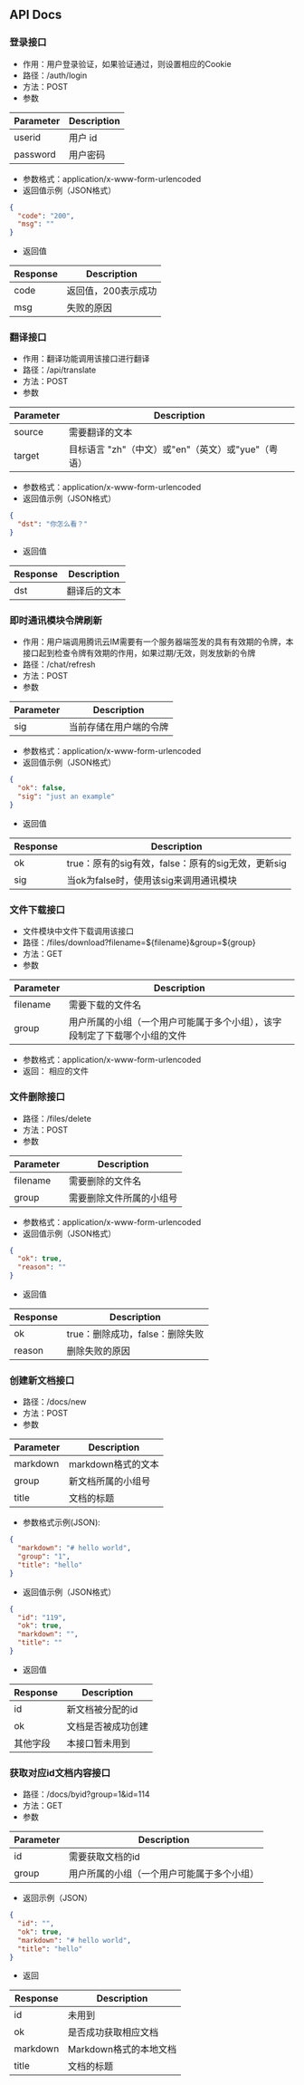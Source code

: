 ## API Docs

### 登录接口

* 作用：用户登录验证，如果验证通过，则设置相应的Cookie
* 路径：/auth/login
* 方法：POST
* 参数

| Parameter | Description |
|-----------|-------------|
| userid    | 用户 id       |
| password  | 用户密码        |

* 参数格式：application/x-www-form-urlencoded
* 返回值示例（JSON格式）

```json
{
  "code": "200",
  "msg": ""
}
```

* 返回值

| Response | Description |
|----------|-------------|
| code     | 返回值，200表示成功 |
| msg      | 失败的原因       |

### 翻译接口

* 作用：翻译功能调用该接口进行翻译
* 路径：/api/translate
* 方法：POST
* 参数

| Parameter | Description                      |
|-----------|----------------------------------|
| source    | 需要翻译的文本                          |
| target    | 目标语言 "zh"（中文）或"en"（英文）或"yue"（粤语） |

* 参数格式：application/x-www-form-urlencoded
* 返回值示例（JSON格式）

```json
{
  "dst": "你怎么看？"
}
```

* 返回值

| Response | Description |
|----------|-------------|
| dst      | 翻译后的文本      |

### 即时通讯模块令牌刷新

* 作用：用户端调用腾讯云IM需要有一个服务器端签发的具有有效期的令牌，本接口起到检查令牌有效期的作用，如果过期/无效，则发放新的令牌
* 路径：/chat/refresh
* 方法：POST
* 参数

| Parameter | Description |
|-----------|-------------|
| sig       | 当前存储在用户端的令牌 |

* 参数格式：application/x-www-form-urlencoded
* 返回值示例（JSON格式）

```json
{
  "ok": false,
  "sig": "just an example"
}
```

* 返回值

| Response | Description                        |
|----------|------------------------------------|
| ok       | true：原有的sig有效，false：原有的sig无效，更新sig |
| sig      | 当ok为false时，使用该sig来调用通讯模块           |

### 文件下载接口

* 文件模块中文件下载调用该接口
* 路径：/files/download?filename=${filename}&group=${group}
* 方法：GET
* 参数

| Parameter | Description                           |
|-----------|---------------------------------------|
| filename  | 需要下载的文件名                              |
| group     | 用户所属的小组（一个用户可能属于多个小组），该字段制定了下载哪个小组的文件 |

* 参数格式：application/x-www-form-urlencoded
* 返回： 相应的文件

### 文件删除接口

* 路径：/files/delete
* 方法：POST
* 参数

| Parameter | Description  |
|-----------|--------------|
| filename  | 需要删除的文件名     |
| group     | 需要删除文件所属的小组号 |

* 参数格式：application/x-www-form-urlencoded
* 返回值示例（JSON格式）

```json
{
  "ok": true,
  "reason": ""
}
```

* 返回值

| Response | Description          |
|----------|----------------------|
| ok       | true：删除成功，false：删除失败 |
| reason   | 删除失败的原因              |

### 创建新文档接口

* 路径：/docs/new
* 方法：POST
* 参数

| Parameter | Description   |
|-----------|---------------|
| markdown  | markdown格式的文本 |
| group     | 新文档所属的小组号     |
| title     | 文档的标题         |

* 参数格式示例(JSON):

```json
{
  "markdown": "# hello world",
  "group": "1",
  "title": "hello"
}
```

* 返回值示例（JSON格式）

```json
{
  "id": "119",
  "ok": true,
  "markdown": "",
  "title": ""
}
```

* 返回值

| Response | Description |
|----------|-------------|
| id       | 新文档被分配的id   |
| ok       | 文档是否被成功创建   |
| 其他字段     | 本接口暂未用到     |

### 获取对应id文档内容接口

* 路径：/docs/byid?group=1&id=114
* 方法：GET
* 参数

| Parameter | Description           |
|-----------|-----------------------|
| id        | 需要获取文档的id             |
| group     | 用户所属的小组（一个用户可能属于多个小组） |

* 返回示例（JSON）

```json
{
  "id": "",
  "ok": true,
  "markdown": "# hello world",
  "title": "hello"
}
```

* 返回

| Response | Description     |
|----------|-----------------|
| id       | 未用到             |
| ok       | 是否成功获取相应文档      |
| markdown | Markdown格式的本地文档 |
| title    | 文档的标题           |
